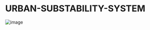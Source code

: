 
# URBAN-SUBSTABILITY-SYSTEM

![image](https://github.com/user-attachments/assets/a0bb2ff0-9fdb-4ee2-a485-ac1d4961906b)
